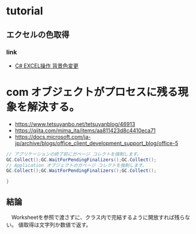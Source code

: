 # tutorial
## エクセルの色取得
### link
- [C# EXCEL操作 背景色変更](https://hironimo.com/prog/c-sharp/c-excel-color/)

# com オブジェクトがプロセスに残る現象を解決する。
- https://www.tetsuyanbo.net/tetsuyanblog/46913
- https://qiita.com/mima_ita/items/aa811423d8c4410eca71
- https://docs.microsoft.com/ja-jp/archive/blogs/office_client_development_support_blog/office-5

```cs
// アプリケーションの終了前にガベージ コレクトを強制します。
GC.Collect();GC.WaitForPendingFinalizers();GC.Collect();
// Application オブジェクトのガベージ コレクトを強制します。
GC.Collect();GC.WaitForPendingFinalizers();GC.Collect();

}
```
## 結論
　Worksheetを参照で渡さずに、クラス内で完結するように開放すれば残らない。
 値取得は文字列か数値で返す。
